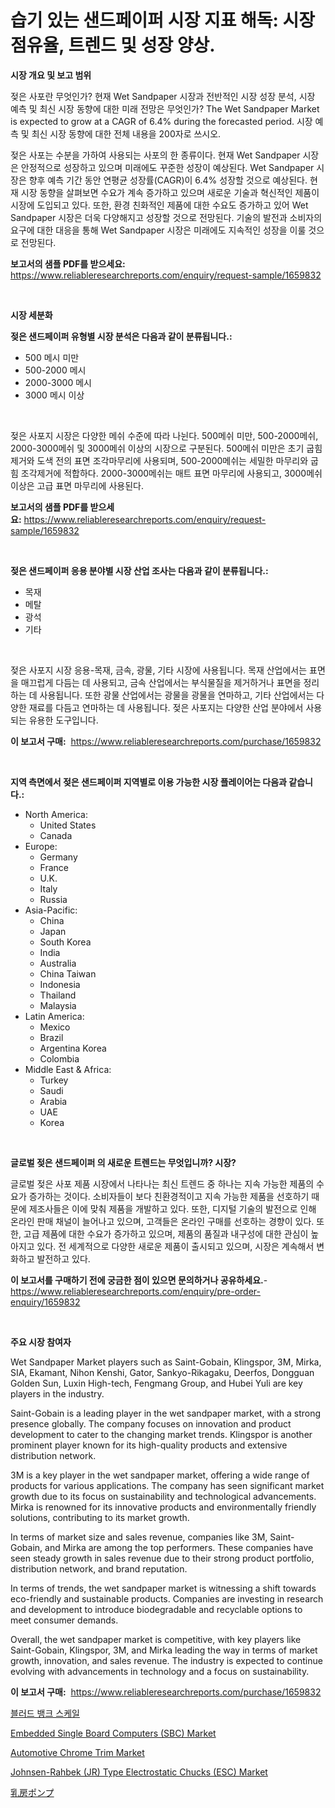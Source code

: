 <p><h1>습기 있는 샌드페이퍼 시장 지표 해독: 시장 점유율, 트렌드 및 성장 양상.</h1></p><p><strong>시장 개요 및 보고 범위</strong></p>
<p><p>젖은 사포란 무엇인가? 현재 Wet Sandpaper 시장과 전반적인 시장 성장 분석, 시장 예측 및 최신 시장 동향에 대한 미래 전망은 무엇인가? The Wet Sandpaper Market is expected to grow at a CAGR of 6.4% during the forecasted period. 시장 예측 및 최신 시장 동향에 대한 전체 내용을 200자로 쓰시오.</p><p>젖은 사포는 수분을 가하여 사용되는 사포의 한 종류이다. 현재 Wet Sandpaper 시장은 안정적으로 성장하고 있으며 미래에도 꾸준한 성장이 예상된다. Wet Sandpaper 시장은 향후 예측 기간 동안 연평균 성장률(CAGR)이 6.4% 성장할 것으로 예상된다. 현재 시장 동향을 살펴보면 수요가 계속 증가하고 있으며 새로운 기술과 혁신적인 제품이 시장에 도입되고 있다. 또한, 환경 친화적인 제품에 대한 수요도 증가하고 있어 Wet Sandpaper 시장은 더욱 다양해지고 성장할 것으로 전망된다. 기술의 발전과 소비자의 요구에 대한 대응을 통해 Wet Sandpaper 시장은 미래에도 지속적인 성장을 이룰 것으로 전망된다.</p></p>
<p><strong>보고서의 샘플 PDF를 받으세요:</strong> <a href="https://www.reliableresearchreports.com/enquiry/request-sample/1659832">https://www.reliableresearchreports.com/enquiry/request-sample/1659832</a></p>
<p>&nbsp;</p>
<p><strong>시장 세분화</strong></p>
<p><strong>젖은 샌드페이퍼 유형별 시장 분석은 다음과 같이 분류됩니다.:</strong></p>
<p><ul><li>500 메시 미만</li><li>500-2000 메시</li><li>2000-3000 메시</li><li>3000 메시 이상</li></ul></p>
<p>&nbsp;</p>
<p><p>젖은 사포지 시장은 다양한 메쉬 수준에 따라 나뉜다. 500메쉬 미만, 500-2000메쉬, 2000-3000메쉬 및 3000메쉬 이상의 시장으로 구분된다. 500메쉬 미만은 초기 굽힘제거와 도색 전의 표면 조각마무리에 사용되며, 500-2000메쉬는 세밀한 마무리와 굽힘 조각제거에 적합하다. 2000-3000메쉬는 매트 표면 마무리에 사용되고, 3000메쉬 이상은 고급 표면 마무리에 사용된다.</p></p>
<p><strong>보고서의 샘플 PDF를 받으세요:</strong>&nbsp;<a href="https://www.reliableresearchreports.com/enquiry/request-sample/1659832">https://www.reliableresearchreports.com/enquiry/request-sample/1659832</a></p>
<p>&nbsp;</p>
<p><strong> 젖은 샌드페이퍼 응용 분야별 시장 산업 조사는 다음과 같이 분류됩니다.:</strong></p>
<p><ul><li>목재</li><li>메탈</li><li>광석</li><li>기타</li></ul></p>
<p>&nbsp;</p>
<p><p>젖은 사포지 시장 응용-목재, 금속, 광물, 기타 시장에 사용됩니다. 목재 산업에서는 표면을 매끄럽게 다듬는 데 사용되고, 금속 산업에서는 부식물질을 제거하거나 표면을 정리하는 데 사용됩니다. 또한 광물 산업에서는 광물을 광물을 연마하고, 기타 산업에서는 다양한 재료를 다듬고 연마하는 데 사용됩니다. 젖은 사포지는 다양한 산업 분야에서 사용되는 유용한 도구입니다.</p></p>
<p><strong>이 보고서 구매:</strong>&nbsp; <a href="https://www.reliableresearchreports.com/purchase/1659832">https://www.reliableresearchreports.com/purchase/1659832</a></p>
<p>&nbsp;</p>
<p><strong>지역 측면에서 젖은 샌드페이퍼 지역별로 이용 가능한 시장 플레이어는 다음과 같습니다.:</strong></p>
<p><ul>
    <li>
        North America:
        <ul>
            <li>United States</li>
            <li>Canada</li>
        </ul>
    </li>
    <li>
        Europe:
        <ul>
            <li>Germany</li>
            <li>France</li>
            <li>U.K.</li>
            <li>Italy</li>
            <li>Russia</li>
        </ul>
    </li>
    <li>
        Asia-Pacific:
        <ul>
            <li>China</li>
            <li>Japan</li>
            <li>South Korea</li>
            <li>India</li>
            <li>Australia</li>
            <li>China Taiwan</li>
            <li>Indonesia</li>
            <li>Thailand</li>
            <li>Malaysia</li>
        </ul>
    </li>
    <li>
        Latin America:
        <ul>
            <li>Mexico</li>
            <li>Brazil</li>
            <li>Argentina Korea</li>
            <li>Colombia</li>
        </ul>
    </li>
    <li>
        Middle East & Africa:
        <ul>
            <li>Turkey</li>
            <li>Saudi</li>
            <li>Arabia</li>
            <li>UAE</li>
            <li>Korea</li>
        </ul>
    </li>
    </ul></p>
<p>&nbsp;</p>
<p><strong>글로벌 젖은 샌드페이퍼 의 새로운 트렌드는 무엇입니까? 시장?</strong></p>
<p><p>글로벌 젖은 사포 제품 시장에서 나타나는 최신 트렌드 중 하나는 지속 가능한 제품의 수요가 증가하는 것이다. 소비자들이 보다 친환경적이고 지속 가능한 제품을 선호하기 때문에 제조사들은 이에 맞춰 제품을 개발하고 있다. 또한, 디지털 기술의 발전으로 인해 온라인 판매 채널이 늘어나고 있으며, 고객들은 온라인 구매를 선호하는 경향이 있다. 또한, 고급 제품에 대한 수요가 증가하고 있으며, 제품의 품질과 내구성에 대한 관심이 높아지고 있다. 전 세계적으로 다양한 새로운 제품이 출시되고 있으며, 시장은 계속해서 변화하고 발전하고 있다.</p></p>
<p><strong>이 보고서를 구매하기 전에 궁금한 점이 있으면 문의하거나 공유하세요.</strong>- <a href="https://www.reliableresearchreports.com/enquiry/pre-order-enquiry/1659832">https://www.reliableresearchreports.com/enquiry/pre-order-enquiry/1659832</a></p>
<p>&nbsp;</p>
<p><strong>주요 시장 참여자</strong></p>
<p><p>Wet Sandpaper Market players such as Saint-Gobain, Klingspor, 3M, Mirka, SIA, Ekamant, Nihon Kenshi, Gator, Sankyo-Rikagaku, Deerfos, Dongguan Golden Sun, Luxin High-tech, Fengmang Group, and Hubei Yuli are key players in the industry.</p><p>Saint-Gobain is a leading player in the wet sandpaper market, with a strong presence globally. The company focuses on innovation and product development to cater to the changing market trends. Klingspor is another prominent player known for its high-quality products and extensive distribution network.</p><p>3M is a key player in the wet sandpaper market, offering a wide range of products for various applications. The company has seen significant market growth due to its focus on sustainability and technological advancements. Mirka is renowned for its innovative products and environmentally friendly solutions, contributing to its market growth.</p><p>In terms of market size and sales revenue, companies like 3M, Saint-Gobain, and Mirka are among the top performers. These companies have seen steady growth in sales revenue due to their strong product portfolio, distribution network, and brand reputation.</p><p>In terms of trends, the wet sandpaper market is witnessing a shift towards eco-friendly and sustainable products. Companies are investing in research and development to introduce biodegradable and recyclable options to meet consumer demands.</p><p>Overall, the wet sandpaper market is competitive, with key players like Saint-Gobain, Klingspor, 3M, and Mirka leading the way in terms of market growth, innovation, and sales revenue. The industry is expected to continue evolving with advancements in technology and a focus on sustainability.</p></p>
<p><strong>이 보고서 구매:</strong>&nbsp;&nbsp;<a href="https://www.reliableresearchreports.com/purchase/1659832">https://www.reliableresearchreports.com/purchase/1659832</a></p>
<p><p><a href="https://github.com/vs10l4sfg5c/Market-Research-Report-List-1/blob/main/926917712828.md">블러드 뱅크 스케일</a></p><p><a href="https://github.com/bmorecock/Market-Research-Report-List-2/blob/main/embedded-single-board-computers-sbc-market.md">Embedded Single Board Computers (SBC) Market</a></p><p><a href="https://issuu.com/reportprime-2/docs/automotive-chrome-trim-market-size-2030.pptx">Automotive Chrome Trim Market</a></p><p><a href="https://github.com/Krish2023na/Market-Research-Report-List-3/blob/main/johnsen-rahbek-jr-type-electrostatic-chucks-esc-market.md">Johnsen-Rahbek (JR) Type Electrostatic Chucks (ESC) Market</a></p><p><a href="https://medium.com/@briaabshire64/%E6%AF%8D%E4%B9%B3%E6%90%BE%E4%B9%B3%E5%99%A8%E5%B8%82%E5%A0%B4%E3%81%AF-%E5%B8%82%E5%A0%B4%E3%82%B7%E3%82%A7%E3%82%A2-%E5%B8%82%E5%A0%B4%E3%83%88%E3%83%AC%E3%83%B3%E3%83%89-%E3%81%8A%E3%82%88%E3%81%B3%E5%B8%82%E5%A0%B4%E6%88%90%E9%95%B7%E3%81%AB%E9%96%A2%E3%81%99%E3%82%8B%E6%83%85%E5%A0%B1%E3%82%92%E6%8F%90%E4%BE%9B%E3%81%97%E3%81%BE%E3%81%99-709b119e795e">乳房ポンプ</a></p></p>
